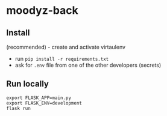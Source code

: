 # moodyz-back
## Install
(recommended) - create and activate virtaulenv

- run `pip install -r requirements.txt`
- ask for `.env` file from one of the other developers (secrets)

## Run locally
```
export FLASK_APP=main.py
export FLASK_ENV=development
flask run
```
